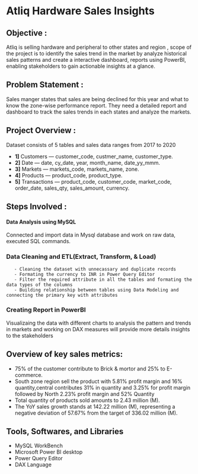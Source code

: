 # Atliq Hardware Sales Insights
## Objective : 
Atliq is selling hardware and peripheral to other states and region , scope of the project is to identify the sales trend in the market by analyze historical sales patterns and create a interactive dashboard, reports using PowerBI, enabling stakeholders to gain actionable insights at a glance. 
## Problem Statement :
Sales manger states that sales are being declined for this year and what to know the zone-wise performance report. They need a detailed report and dashboard to track the sales trends in each states and analyze the markets.
## Project Overview : 
Dataset consists of 5 tables and sales data ranges from 2017 to 2020
- **1]** Customers — customer_code, custmer_name, customer_type.
- **2]** Date — date, cy_date, year, month_name, date_yy_mmm.
- **3]** Markets — markets_code, markets_name, zone.
- **4]** Products — product_code, product_type.
- **5]** Transactions — product_code, customer_code, market_code, order_date, sales_qty, sales_amount, currency.
## Steps Involved : 
#### Data Analysis using MySQL
Connected and import data in Mysql database and work on raw data, executed SQL commands.
### Data Cleaning and ETL(Extract, Transform, & Load)
       - Cleaning the dataset with unnecassary and duplicate records
       - Formating the currency to INR in Power Query Editor 
       - Filter the required attribute in all the tables and formating the data types of the columns
       - Building relationship between tables using Data Modeling and connecting the primary key with attributes
### Creating Report in PowerBI
   Visualizaing the data with different charts to analysis the pattern and trends in markets and working on DAX measures will provide more details insights to the stakeholders 

## Overview of key sales metrics:
- 75% of the customer contribute to Brick & mortor and 25% to E-commerce.
- South zone region sell the product with 5.81% profit margin and 16% quantity,central contributes 31% in quantity and 3.25% for profit margin followed by North 2.23% profit margin and 52% Quantity 
- Total quantity of products sold amounts to 2.43 million (M).
- The YoY sales growth stands at 142.22 million (M), representing a negative deviation of 57.67% from the target of 336.02 million (M).

## Tools, Softwares, and Libraries
- MySQL WorkBench
- Microsoft Power BI desktop
- Power Query Editor
- DAX Language
  



